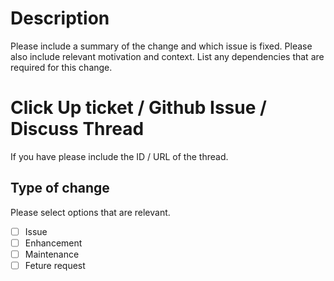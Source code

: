 # Description

Please include a summary of the change and which issue is fixed. Please also include relevant motivation and context. List any dependencies that are required for this change.

# Click Up ticket / Github Issue / Discuss Thread

If you have please include the ID / URL of the thread.

## Type of change

Please select options that are relevant.

- [ ] Issue
- [ ] Enhancement
- [ ] Maintenance
- [ ] Feture request